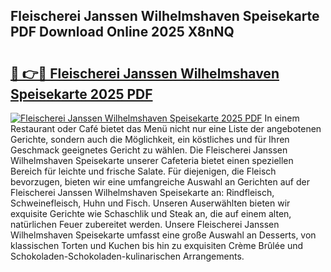 ## Fleischerei Janssen Wilhelmshaven Speisekarte PDF Download Online 2025 X8nNQ

# <h2><a href="http://gcacwx.nevu.top/?p=Fleischerei+Janssen+Wilhelmshaven+Speisekarte">🔗 👉🔴 Fleischerei Janssen Wilhelmshaven Speisekarte 2025 PDF</a></h2>

[![Fleischerei Janssen Wilhelmshaven Speisekarte 2025 PDF](https://i.imgur.com/dBaPXMq.png)](http://gcacwx.nevu.top/?p=Fleischerei+Janssen+Wilhelmshaven+Speisekarte)
In einem Restaurant oder Café bietet das Menü nicht nur eine Liste der angebotenen Gerichte, sondern auch die Möglichkeit, ein köstliches und für Ihren Geschmack geeignetes Gericht zu wählen. Die Fleischerei Janssen Wilhelmshaven Speisekarte unserer Cafeteria bietet einen speziellen Bereich für leichte und frische Salate. Für diejenigen, die Fleisch bevorzugen, bieten wir eine umfangreiche Auswahl an Gerichten auf der Fleischerei Janssen Wilhelmshaven Speisekarte an: Rindfleisch, Schweinefleisch, Huhn und Fisch. Unseren Auserwählten bieten wir exquisite Gerichte wie Schaschlik und Steak an, die auf einem alten, natürlichen Feuer zubereitet werden. Unsere Fleischerei Janssen Wilhelmshaven Speisekarte umfasst eine große Auswahl an Desserts, von klassischen Torten und Kuchen bis hin zu exquisiten Crème Brûlée und Schokoladen-Schokoladen-kulinarischen Arrangements.
